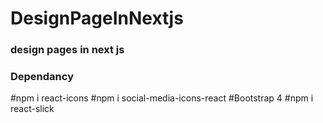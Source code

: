 # DesignPageInNextjs

### design pages in next js 

### Dependancy

#npm i react-icons 
#npm i social-media-icons-react
#Bootstrap 4 
#npm i react-slick
